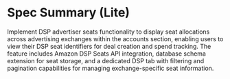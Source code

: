 # Spec Summary (Lite)

Implement DSP advertiser seats functionality to display seat allocations across advertising exchanges within the accounts section, enabling users to view their DSP seat identifiers for deal creation and spend tracking. The feature includes Amazon DSP Seats API integration, database schema extension for seat storage, and a dedicated DSP tab with filtering and pagination capabilities for managing exchange-specific seat information.